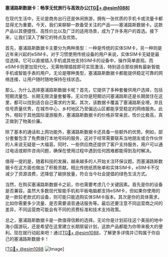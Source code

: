 **塞浦路斯数据卡：畅享无忧旅行与高效办公[[TG💪+ @esim1088](https://t.me/s/esim1088)]**

在现代生活中，无论是商务出行还是休闲旅游，拥有一张优质的手机卡或流量卡都显得尤为重要。今天，我们来聊聊一款备受关注的产品——塞浦路斯数据卡。这款产品以其便捷性、高性价比以及广泛的适用场景，成为了许多用户的首选。接下来，让我们深入了解它的特点及优势。

首先，塞浦路斯数据卡主要分为两种类型：一种是传统的实体SIM卡，另一种则是近年来兴起的eSIM卡。对于习惯使用传统设备的用户来说，实体SIM卡无疑是最佳选择。它可以直接插入手机或其他支持SIM卡的设备中，操作简单直观。而eSIM卡则更加现代化，无需物理插拔即可实现激活，特别适合那些拥有最新智能手机或智能手表的用户。无论是哪种类型，塞浦路斯数据卡都能提供稳定可靠的网络连接，让用户随时随地保持在线状态。

那么，为什么选择塞浦路斯数据卡呢？首先，它提供了多种套餐供用户选择，包括短期流量包、长期无限流量套餐等。无论你是短期访问塞浦路斯还是长期居住在这里，都可以找到适合自己需求的方案。其次，该数据卡覆盖了塞浦路斯全境，并且信号质量优秀，在城市中心、乡村地区乃至偏远山区都能享受稳定的网络服务。此外，相较于其他国际漫游服务，塞浦路斯数据卡的价格非常亲民，性价比极高，真正做到了物美价廉。

除了基本的通话和上网功能外，塞浦路斯数据卡还具备一些额外的优势。例如，部分套餐包含了免费拨打本地号码的服务，这对于经常需要联系当地朋友或合作伙伴的人来说无疑是一大福音。同时，一些供应商还提供了客户支持服务，用户可以通过电话或邮件咨询问题，确保在使用过程中遇到任何困难都能得到及时解决。

值得一提的是，随着科技的发展，越来越多的人开始关注环保议题。而塞浦路斯数据卡在这方面也做出了积极贡献。相比传统纸质账单和实体SIM卡，eSIM卡不仅减少了资源浪费，还降低了碳排放量，符合当今社会提倡的绿色生活方式。

当然，在购买塞浦路斯数据卡之前，你也需要考虑几个关键因素。首先是你的设备是否兼容。虽然大多数现代智能手机和平板电脑都支持eSIM卡，但如果你使用的是一款较老款式的设备，则可能只能选购实体SIM卡版本。其次是你的具体需求，比如你需要多少流量、是否需要语音通话服务等。最后还要注意不同运营商之间的差异，不同运营商可能会有不同的资费标准和技术支持政策。

总之，塞浦路斯数据卡是一款值得信赖的选择。无论你是计划前往这个美丽的地中海小国游玩，还是希望在这里建立长期居留计划，这款产品都能为你带来极大的便利。现在就行动起来吧！通过[TG💪+ @esim1088](https://t.me/s/esim1088)，了解更多详情并订购属于你自己的塞浦路斯数据卡！

[[TG💪+ @esim1088](https://t.me/s/esim1088) ![Image](https://i.postimg.cc/4NQfJmqS/Snipaste-2025-05-13-00-14-12.png)]